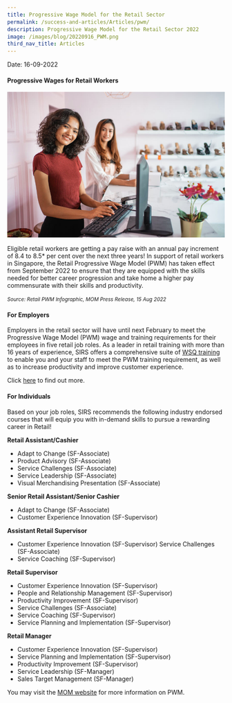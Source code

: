 ```yaml
---
title: Progressive Wage Model for the Retail Sector
permalink: /success-and-articles/Articles/pwm/
description: Progressive Wage Model for the Retail Sector 2022
image: /images/blog/20220916_PWM.png
third_nav_title: Articles
---
```

Date: 16-09-2022

<h4>Progressive Wages for Retail Workers</h4>

![Photo of two retail staff](/images/blog/20220916_PWM.png)


Eligible retail workers are getting a pay raise with an annual pay increment of 8.4 to 8.5* per cent over the next three years! In support of retail workers in Singapore, the Retail Progressive Wage Model (PWM) has taken effect from September 2022 to ensure that they are equipped with the skills needed for better career progression and take home a higher pay commensurate with their skills and productivity. 

<small>*Source: Retail PWM Infographic, MOM Press Release, 15 Aug 2022*</small>

<h4>For Employers</h4>

Employers in the retail sector will have until next February to meet the Progressive Wage Model (PWM) wage and training requirements for their employees in five retail job roles. As a leader in retail training with more than 16 years of experience, SIRS offers a comprehensive suite of [WSQ training](https://www.sirs.edu.sg/wsq-programmes) to enable you and your staff to meet the PWM training requirement, as well as to increase productivity and improve customer experience. 

Click [here](https://www.sirs.edu.sg/services/consultancy/pwm/) to find out more.

<h4>For Individuals</h4>

Based on your job roles, SIRS recommends the following industry endorsed courses that will equip you with in-demand skills to pursue a rewarding career in Retail! 

**Retail Assistant/Cashier**
* Adapt to Change (SF-Associate)
* Product Advisory (SF-Associate)
* Service Challenges (SF-Associate)
* Service Leadership (SF-Associate)
* Visual Merchandising Presentation (SF-Associate)

**Senior Retail Assistant/Senior Cashier**
* Adapt to Change (SF-Associate)
* Customer Experience Innovation (SF-Supervisor)

**Assistant Retail Supervisor**
* Customer Experience Innovation (SF-Supervisor) Service Challenges (SF-Associate)
* Service Coaching (SF-Supervisor)

**Retail Supervisor**
* Customer Experience Innovation (SF-Supervisor) 
* People and Relationship Management (SF-Supervisor) 
* Productivity Improvement (SF-Supervisor)
* Service Challenges (SF-Associate)
* Service Coaching (SF-Supervisor)
* Service Planning and Implementation (SF-Supervisor)

**Retail Manager**
* Customer Experience Innovation (SF-Supervisor)
* Service Planning and Implementation (SF-Supervisor)
* Productivity Improvement (SF-Supervisor) 
* Service Leadership (SF-Manager)
* Sales Target Management (SF-Manager)

You may visit the [MOM website](https://www.mom.gov.sg/employment-practices/progressive-wage-model/retail-sector) for more information on PWM.
